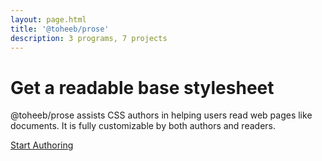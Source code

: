 ```yaml
---
layout: page.html
title: '@toheeb/prose'
description: 3 programs, 7 projects
---
```


# Get a readable base stylesheet

@toheeb/prose assists CSS authors in helping users read web pages like documents. It is fully customizable by both authors and readers.

[Start Authoring](https://github.com/Toheeb/prose#installation)